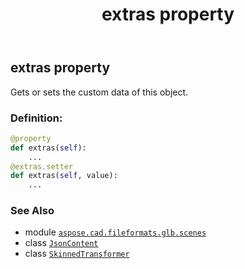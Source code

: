 ﻿---
title: extras property
second_title: Aspose.CAD for Python via .NET API References
description: 
type: docs
weight: 80
url: /python-net/aspose.cad.fileformats.glb.scenes/skinnedtransformer/extras/
is_root: false
---

## extras property


Gets or sets the custom data of this object.
### Definition:
```python
@property
def extras(self):
    ...
@extras.setter
def extras(self, value):
    ...
```

### See Also
* module [`aspose.cad.fileformats.glb.scenes`](../../)
* class [`JsonContent`](/cad/python-net/aspose.cad.fileformats.glb.io/jsoncontent)
* class [`SkinnedTransformer`](/cad/python-net/aspose.cad.fileformats.glb.scenes/skinnedtransformer)
